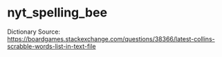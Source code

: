 # nyt_spelling_bee

Dictionary Source: https://boardgames.stackexchange.com/questions/38366/latest-collins-scrabble-words-list-in-text-file
